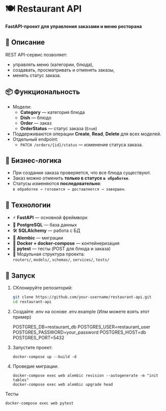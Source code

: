 # 🍽️ Restaurant API

**FastAPI-проект для управления заказами и меню ресторана**

## 📌 Описание

REST API-сервис позволяет:

- управлять меню (категории, блюда),
- создавать, просматривать и отменять заказы,
- менять статус заказа.

## 📦 Функциональность

- Модели:
  - **Category** — категория блюда
  - **Dish** — блюдо
  - **Order** — заказ
  - **OrderStatus** — статус заказа (`Enum`)
- Поддерживаются операции **Create**, **Read**, **Delete** для всех моделей.
- Отдельный endpoint:
  - `PATCH /orders/{id}/status` — изменение статуса заказа.

## 🔄 Бизнес-логика

- При создании заказа проверяется, что все блюда существуют.
- Заказ можно отменить **только в статусе `в обработке`**.
- Статусы изменяются **последовательно**:  
  `в обработке → готовится → доставляется → завершен`.

## 🧰 Технологии

- ⚡ **FastAPI** — основной фреймворк
- 🐘 **PostgreSQL** — база данных
- 🛠️ **SQLAlchemy** — работа с БД
- 🔄 **Alembic** — миграции
- 🐳 **Docker + docker-compose** — контейнеризация
- 🧪 **pytest** — тесты (POST для блюда и заказа)
- 📁 Модульная структура проекта:  
  `routers/`, `models/`, `schemas/`, `services/`, `tests/`

## 🚀 Запуск

1. СКлонируйте репозиторий:
   ```bash
   git clone https://github.com/your-username/restaurant-api.git
   cd restaurant-api
   
2.  Создайте .env на основе .env.example (Илм можете взять этот пример)
    
    POSTGRES_DB=restaurant_db
    POSTGRES_USER=restaurant_user
    POSTGRES_PASSWORD=your_password
    POSTGRES_HOST=db
    POSTGRES_PORT=5432
    
    
3.  Запустите проект:
    ```
    docker-compose up --build -d

4.  Проведие миграции:
    ```
    docker-compose exec web alembic revision --autogenerate -m "init tables"
    docker-compose exec web alembic upgrade head

Тесты

    docker-compose exec web pytest